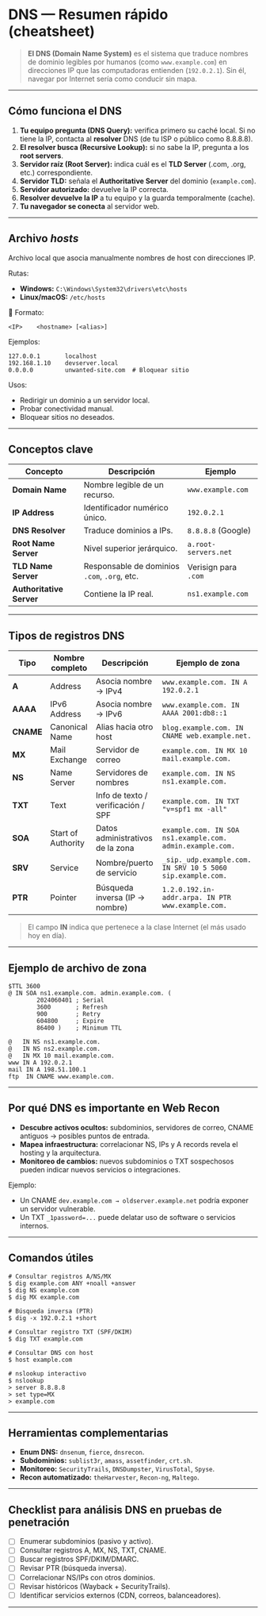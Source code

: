 # DNS — Resumen rápido (cheatsheet)

> **El DNS (Domain Name System)** es el sistema que traduce nombres de dominio legibles por humanos (como `www.example.com`) en direcciones IP que las computadoras entienden (`192.0.2.1`). Sin él, navegar por Internet sería como conducir sin mapa.

---

##  Cómo funciona el DNS

1. **Tu equipo pregunta (DNS Query):** verifica primero su caché local. Si no tiene la IP, contacta al **resolver** DNS (de tu ISP o público como 8.8.8.8).
2. **El resolver busca (Recursive Lookup):** si no sabe la IP, pregunta a los **root servers**.
3. **Servidor raíz (Root Server):** indica cuál es el **TLD Server** (.com, .org, etc.) correspondiente.
4. **Servidor TLD:** señala el **Authoritative Server** del dominio (`example.com`).
5. **Servidor autorizado:** devuelve la IP correcta.
6. **Resolver devuelve la IP** a tu equipo y la guarda temporalmente (cache).
7. **Tu navegador se conecta** al servidor web.

---

##  Archivo *hosts*

Archivo local que asocia manualmente nombres de host con direcciones IP.

Rutas:

* **Windows:** `C:\Windows\System32\drivers\etc\hosts`
* **Linux/macOS:** `/etc/hosts`

📄 Formato:

```
<IP>    <hostname> [<alias>]
```

Ejemplos:

```
127.0.0.1       localhost
192.168.1.10    devserver.local
0.0.0.0         unwanted-site.com  # Bloquear sitio
```

Usos:

* Redirigir un dominio a un servidor local.
* Probar conectividad manual.
* Bloquear sitios no deseados.

---

##  Conceptos clave

| Concepto                 | Descripción                                  | Ejemplo              |
| ------------------------ | -------------------------------------------- | -------------------- |
| **Domain Name**          | Nombre legible de un recurso.                | `www.example.com`    |
| **IP Address**           | Identificador numérico único.                | `192.0.2.1`          |
| **DNS Resolver**         | Traduce dominios a IPs.                      | `8.8.8.8` (Google)   |
| **Root Name Server**     | Nivel superior jerárquico.                   | `a.root-servers.net` |
| **TLD Name Server**      | Responsable de dominios `.com`, `.org`, etc. | Verisign para `.com` |
| **Authoritative Server** | Contiene la IP real.                         | `ns1.example.com`    |

---

##  Tipos de registros DNS

| Tipo      | Nombre completo    | Descripción                        | Ejemplo de zona                                            |
| --------- | ------------------ | ---------------------------------- | ---------------------------------------------------------- |
| **A**     | Address            | Asocia nombre → IPv4               | `www.example.com. IN A 192.0.2.1`                          |
| **AAAA**  | IPv6 Address       | Asocia nombre → IPv6               | `www.example.com. IN AAAA 2001:db8::1`                     |
| **CNAME** | Canonical Name     | Alias hacia otro host              | `blog.example.com. IN CNAME web.example.net.`              |
| **MX**    | Mail Exchange      | Servidor de correo                 | `example.com. IN MX 10 mail.example.com.`                  |
| **NS**    | Name Server        | Servidores de nombres              | `example.com. IN NS ns1.example.com.`                      |
| **TXT**   | Text               | Info de texto / verificación / SPF | `example.com. IN TXT "v=spf1 mx -all"`                     |
| **SOA**   | Start of Authority | Datos administrativos de la zona   | `example.com. IN SOA ns1.example.com. admin.example.com.`  |
| **SRV**   | Service            | Nombre/puerto de servicio          | `_sip._udp.example.com. IN SRV 10 5 5060 sip.example.com.` |
| **PTR**   | Pointer            | Búsqueda inversa (IP → nombre)     | `1.2.0.192.in-addr.arpa. IN PTR www.example.com.`          |

> El campo **IN** indica que pertenece a la clase Internet (el más usado hoy en día).

---

##  Ejemplo de archivo de zona

```
$TTL 3600
@ IN SOA ns1.example.com. admin.example.com. (
        2024060401 ; Serial
        3600       ; Refresh
        900        ; Retry
        604800     ; Expire
        86400 )    ; Minimum TTL

@   IN NS ns1.example.com.
@   IN NS ns2.example.com.
@   IN MX 10 mail.example.com.
www IN A 192.0.2.1
mail IN A 198.51.100.1
ftp  IN CNAME www.example.com.
```

---

##  Por qué DNS es importante en Web Recon

* **Descubre activos ocultos:** subdominios, servidores de correo, CNAME antiguos → posibles puntos de entrada.
* **Mapea infraestructura:** correlacionar NS, IPs y A records revela el hosting y la arquitectura.
* **Monitoreo de cambios:** nuevos subdominios o TXT sospechosos pueden indicar nuevos servicios o integraciones.

Ejemplo:

* Un CNAME `dev.example.com → oldserver.example.net` podría exponer un servidor vulnerable.
* Un TXT `_1password=...` puede delatar uso de software o servicios internos.

---

##  Comandos útiles

```
# Consultar registros A/NS/MX
$ dig example.com ANY +noall +answer
$ dig NS example.com
$ dig MX example.com

# Búsqueda inversa (PTR)
$ dig -x 192.0.2.1 +short

# Consultar registro TXT (SPF/DKIM)
$ dig TXT example.com

# Consultar DNS con host
$ host example.com

# nslookup interactivo
$ nslookup
> server 8.8.8.8
> set type=MX
> example.com
```

---

## Herramientas complementarias

* **Enum DNS:** `dnsenum`, `fierce`, `dnsrecon`.
* **Subdominios:** `sublist3r`, `amass`, `assetfinder`, `crt.sh`.
* **Monitoreo:** `SecurityTrails`, `DNSDumpster`, `VirusTotal`, `Spyse`.
* **Recon automatizado:** `theHarvester`, `Recon-ng`, `Maltego`.

---

## Checklist para análisis DNS en pruebas de penetración

* [ ] Enumerar subdominios (pasivo y activo).
* [ ] Consultar registros A, MX, NS, TXT, CNAME.
* [ ] Buscar registros SPF/DKIM/DMARC.
* [ ] Revisar PTR (búsqueda inversa).
* [ ] Correlacionar NS/IPs con otros dominios.
* [ ] Revisar históricos (Wayback + SecurityTrails).
* [ ] Identificar servicios externos (CDN, correos, balanceadores).

---

